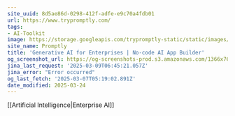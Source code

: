 ```yaml
---
site_uuid: 8d5ae86d-0298-412f-adfe-e9c70a4fdb01
url: https://www.trypromptly.com/
tags:
- AI-Toolkit
image: https://storage.googleapis.com/trypromptly-static/static/images/logo.png
site_name: Promptly
title: 'Generative AI for Enterprises | No-code AI App Builder'
og_screenshot_url: https://og-screenshots-prod.s3.amazonaws.com/1366x768/80/false/4ba56372be3981392093ef700088e788fe7c630185dd3ea6f6b87ce967035f13.jpeg
jina_last_request: '2025-03-09T06:45:21.057Z'
jina_error: "Error occurred"
og_last_fetch: '2025-03-07T05:19:02.891Z'
date_modified: 2025-03-24
---
```



[[Artificial Intelligence|Enterprise AI]]
